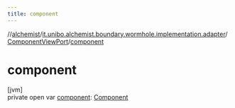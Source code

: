 ```yaml
---
title: component
---
```

//[alchemist](../../../index.html)/[it.unibo.alchemist.boundary.wormhole.implementation.adapter](../index.html)/[ComponentViewPort](index.html)/[component](component.html)



# component



[jvm]\
private open var [component](component.html): [Component](https://docs.oracle.com/javase/8/docs/api/java/awt/Component.html)




